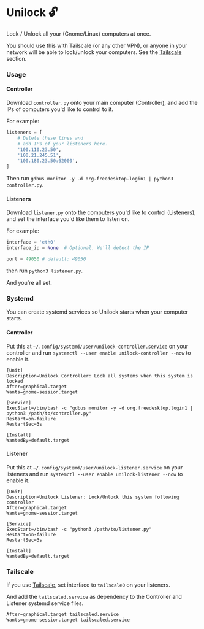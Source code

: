 # Unilock :unlock:

Lock / Unlock all your (Gnome/Linux) computers at once.  


You should use this with Tailscale (or any other VPN), or anyone
in your network will be able to lock/unlock your computers. 
See the [Tailscale](#tailscale) section.

### Usage

#### Controller

Download `controller.py` onto your main
computer (Controller), and add the IPs of
computers you'd like to control to it.


For example:
```py
listeners = [
    # Delete these lines and
    # add IPs of your listeners here.
    '100.110.23.50',
    '100.21.245.51',
    '100.180.23.50:62000',
]
```

Then run `gdbus monitor -y -d org.freedesktop.login1 | python3 controller.py`.


#### Listeners

Download `listener.py` onto the computers
you'd like to control (Listeners), and
set the interface you'd like them to listen on.

For example:
```py
interface = 'eth0'
interface_ip = None  # Optional. We'll detect the IP

port = 49050 # default: 49050
```

then run `python3 listener.py`.

And you're all set.

### Systemd

You can create systemd services so Unilock
starts when your computer starts.

#### Controller

Put this at `~/.config/systemd/user/unilock-controller.service`
on your controller and run 
`systemctl --user enable unilock-controller --now` to enable it.

```
[Unit]
Description=Unilock Controller: Lock all systems when this system is locked
After=graphical.target
Wants=gnome-session.target

[Service]
ExecStart=/bin/bash -c "gdbus monitor -y -d org.freedesktop.login1 | python3 /path/to/controller.py"
Restart=on-failure
RestartSec=3s

[Install]
WantedBy=default.target
```

#### Listener

Put this at `~/.config/systemd/user/unilock-listener.service`
on your listeners and run
`systemctl --user enable unilock-listener --now` to enable it.

```
[Unit]
Description=Unilock Listener: Lock/Unlock this system following controller
After=graphical.target
Wants=gnome-session.target

[Service]
ExecStart=/bin/bash -c "python3 /path/to/listener.py"
Restart=on-failure
RestartSec=3s

[Install]
WantedBy=default.target
```

### Tailscale


If you use [Tailscale](https://tailscale.com/), set 
interface to `tailscale0` on
your listeners.

And add the `tailscaled.service` as
dependency to the Controller and Listener
systemd service files.


```
After=graphical.target tailscaled.service
Wants=gnome-session.target tailscaled.service
```

